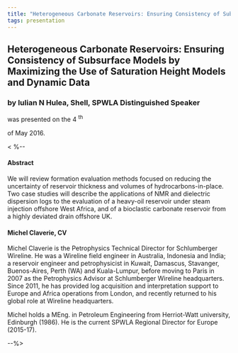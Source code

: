 ```yaml
---
title: "Heterogeneous Carbonate Reservoirs: Ensuring Consistency of Subsurface Models by Maximizing the Use of Saturation Height Models and Dynamic Data (Iulian N Hulea, Shell,  SPWLA Distinguished Speaker)"
tags: presentation
---
```



		
<h2>
Heterogeneous Carbonate Reservoirs: Ensuring Consistency of Subsurface Models by Maximizing the Use of Saturation Height Models and Dynamic Data
</h2>

 



		
<h3>
by Iulian N Hulea, Shell,  SPWLA Distinguished Speaker
</h3>

 



 
<p>
was presented on the 4
<sup>
th
</sup>

 of May 2016.
</p>

	

<
%-- 
<h4>
Abstract
</h4>



            
<p>


We will review formation evaluation methods focused on reducing the uncertainty of reservoir thickness and volumes of hydrocarbons-in-place.  Two case studies will describe the applications of NMR and dielectric dispersion logs to the evaluation of a heavy-oil reservoir under steam injection offshore West Africa, and of a bioclastic carbonate reservoir from a highly deviated drain offshore UK.      

      
</p>







<h4>
Michel Claverie, CV
</h4>





      
<p>


Michel Claverie is the Petrophysics Technical Director for Schlumberger Wireline.  He was a Wireline field engineer in Australia, Indonesia and India; a reservoir engineer and petrophysicist in Kuwait, Damascus, Stavanger, Buenos-Aires, Perth (WA) and Kuala-Lumpur, before moving to Paris in 2007 as the Petrophysics Advisor at Schlumberger Wireline headquarters. Since 2011, he has provided log acquisition and interpretation support to Europe and Africa operations from London, and recently returned to his global role at Wireline headquarters.

      
</p>



      
<p>


Michel holds a MEng. in Petroleum Engineering from Herriot-Watt university, Edinburgh (1986). He is the current SPWLA Regional Director for Europe (2015-17).

      
</p>

--%>


